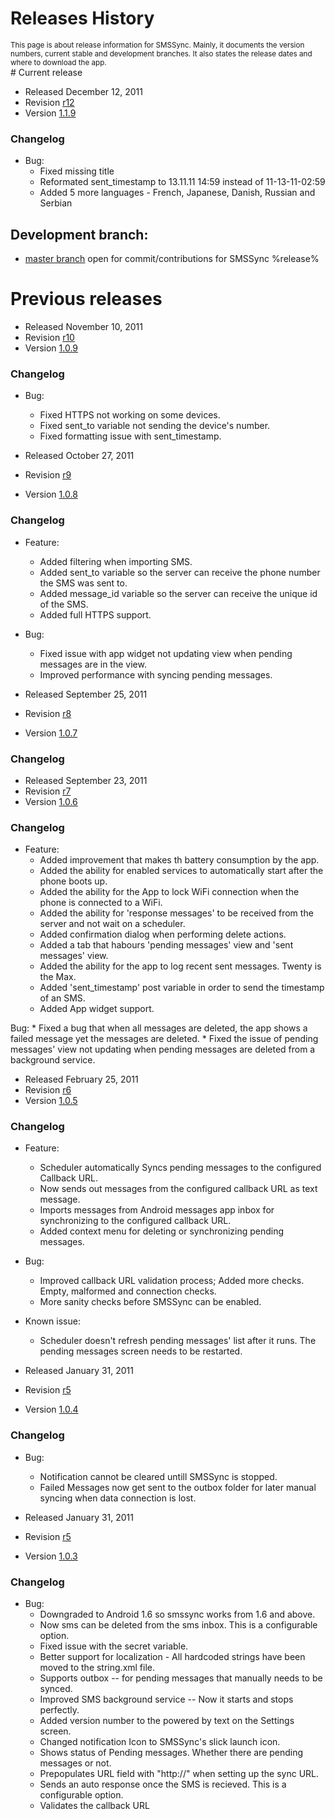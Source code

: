 <div class="page-header">
    <h1>Releases History</h1> <small>This page is about release information for SMSSync. Mainly, it documents the version numbers, current stable and development branches. It also states the release dates and where to download the app.</small>
</div>
# Current release

* Released December 12, 2011
* Revision [r12](https://github.com/ushahidi/SMSSync/tree/v1.1.9)
* Version [1.1.9](https://github.com/ushahidi/SMSSync/zipball/v1.1.9)
### Changelog

* Bug:
    * Fixed missing title
    * Reformated sent_timestamp to 13.11.11 14:59 instead of 11-13-11-02:59
    * Added 5 more languages - French, Japanese, Danish, Russian and Serbian


## Development branch:

* [master branch](https://github.com/eyedol/smssync/) open for commit/contributions for SMSSync %release%

# Previous releases

* Released November 10, 2011
* Revision [r10](https://github.com/ushahidi/SMSSync/tree/v1.0.9)
* Version [1.0.9](https://github.com/ushahidi/SMSSync/zipball/v1.0.9)

### Changelog

* Bug:
    * Fixed HTTPS not working on some devices.
    * Fixed sent_to variable not sending the device's number. 
    * Fixed formatting issue with sent_timestamp.

* Released October 27, 2011
* Revision [r9](https://github.com/ushahidi/SMSSync/tree/v1.0.8)
* Version [1.0.8](https://github.com/ushahidi/SMSSync/zipball/v1.0.8)

### Changelog

* Feature:
    * Added filtering when importing SMS.
    * Added sent_to variable so the server can receive the phone number the SMS was sent to.
    * Added message_id variable so the server can receive the unique id of the SMS.
    * Added full HTTPS support.
  
* Bug:
    * Fixed issue with app widget not updating  view when pending messages are in the view.
    * Improved performance with syncing pending messages. 


* Released September 25, 2011
* Revision [r8](https://github.com/ushahidi/SMSSync/tree/v1.0.7)
* Version [1.0.7](https://github.com/ushahidi/SMSSync/zipball/v1.0.7)

### Changelog


* Released September 23, 2011
* Revision [r7](https://github.com/ushahidi/SMSSync/tree/v1.0.6)
* Version [1.0.6](https://github.com/ushahidi/SMSSync/zipball/v1.0.6)

### Changelog

* Feature:
    * Added improvement that makes th battery consumption by the app.
    * Added the ability for enabled services to automatically start after the phone boots up.
    * Added the ability for the App to lock WiFi connection when the phone is connected to a WiFi.
    * Added the ability for 'response messages' to be received from the server and not wait on a scheduler.
    * Added confirmation dialog when performing delete actions.
    * Added a tab that habours 'pending messages' view and 'sent messages' view.
    * Added the ability for the app to log recent sent messages. Twenty is the Max.
    * Added 'sent_timestamp' post variable in order to send the timestamp of an SMS.
    * Added App widget support.

Bug:
    * Fixed a bug that when all messages are deleted, the app shows a failed message yet the messages are deleted.
    * Fixed the issue of pending messages' view not updating when pending messages are deleted from a background service.


* Released February 25, 2011
* Revision [r6](https://github.com/ushahidi/SMSSync/tree/v1.0.5)
* Version [1.0.5](https://github.com/ushahidi/SMSSync/zipball/v1.0.5)

### Changelog

* Feature:
    * Scheduler automatically Syncs pending messages to the configured Callback URL.
    * Now sends out messages from the configured callback URL as text message.
    * Imports messages from Android messages app inbox for synchronizing to the configured callback URL.
    * Added context menu for deleting or synchronizing pending messages.   

* Bug:
    * Improved callback URL validation process; Added more checks. Empty, malformed and connection checks.
    * More sanity checks before SMSSync can be enabled. 

* Known issue:
    * Scheduler doesn't refresh pending messages' list after it runs. The pending messages screen needs to be restarted. 


* Released January 31, 2011
* Revision [r5](https://github.com/ushahidi/SMSSync/tree/v1.0.4)
* Version [1.0.4](https://github.com/ushahidi/SMSSync/zipball/v1.0.4)

### Changelog

* Bug:
    * Notification cannot be cleared untill SMSSync is stopped.
    * Failed Messages now get sent to the outbox folder for later manual syncing when data connection is lost.

* Released January 31, 2011
* Revision [r5](https://github.com/ushahidi/SMSSync/tree/v1.0.4)
* Version [1.0.3](https://github.com/ushahidi/SMSSync/zipball/v1.0.4)

### Changelog

* Bug:
    * Downgraded to Android 1.6 so smssync works from 1.6 and above.
    * Now sms can be deleted from the sms inbox. This is a configurable option. 
    * Fixed issue with the secret variable.
    * Better support for localization - All hardcoded strings have been moved to the string.xml file.
    * Supports outbox -- for pending messages that manually needs to be synced.
    * Improved SMS background service -- Now it starts and stops perfectly.
    * Added version number to the powered by text on the Settings screen.
    * Changed notification Icon to SMSSync's slick launch icon.
    * Shows status of Pending messages. Whether there are pending messages or not.
    * Prepopulates URL field with "http://" when setting up the sync URL.
    * Sends an auto response once the SMS is recieved. This is a configurable option.
    * Validates the callback URL 
